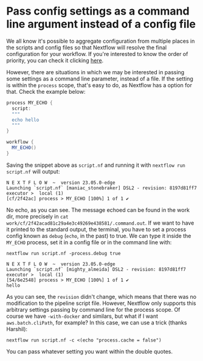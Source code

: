# Pass config settings as a command line argument instead of a config file

We all know it's possible to aggregate configuration from multiple places in the
scripts and config files so that Nextflow will resolve the final configuration 
for your workflow. If you're interested to know the order of priority, you can 
check it clicking 
[here](https://www.nextflow.io/docs/latest/config.html#configuration-file).

However, there are situations in which we may be interested in passing some 
settings as a command line parameter, instead of a file. If the setting is 
within the `process` scope, that's easy to do, as Nextflow has a option for 
that. Check the example below:

```Groovy
process MY_ECHO {
  script:
  """
  echo hello
  """
}

workflow {
  MY_ECHO()
}
```

Saving the snippet above as `script.nf` and running it with 
`nextflow run script.nf` will output:

```console
N E X T F L O W  ~  version 23.05.0-edge
Launching `script.nf` [maniac_stonebraker] DSL2 - revision: 8197d81ff7
executor >  local (1)
[cf/2f42ac] process > MY_ECHO [100%] 1 of 1 ✔
```

No echo, as you can see. The message echoed can be found in the work dir, more 
precisely in `cat work/cf/2f42acad81c29a4e3c49269e438581/.command.out`. If we 
want to have it printed to the standard output, the terminal, you have to set a
 process config known as `debug` (`echo`,  in the past) to true. We can type it 
inside the `MY_ECHO` process, set it in a config file or in the command line 
with:

```console
nextflow run script.nf -process.debug true

N E X T F L O W  ~  version 23.05.0-edge
Launching `script.nf` [mighty_almeida] DSL2 - revision: 8197d81ff7
executor >  local (1)
[54/6e2548] process > MY_ECHO [100%] 1 of 1 ✔
hello
```

As you can see, the `revision` didn't change, which means that there was no 
modification to the pipeline script file. However, Nextflow only supports this 
arbitrary settings passing by command line for the process scope. Of course we 
have `-with-docker` and similars, but what if I want `aws.batch.cliPath`, for
example? In this case, we can use a trick (thanks Harshil):

```console
nextflow run script.nf -c <(echo "process.cache = false")
```

You can pass whatever setting you want within the double quotes.
